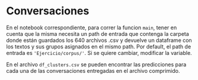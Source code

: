 # Conversaciones

En el notebook correspondiente, para correr la funcion `main`, tener en cuenta que la misma necesita
un path de entrada que contenga la carpeta donde están guardados los 640 archivos .csv y devuelve un dataframe
con los textos y sus grupos asignados en el mismo path.
Por default, el path de entrada es `'Ejercicio/corpus/'`. Si se quiere cambiar, modificar la variable.

En el archivo `df_clusters.csv` se pueden encontrar las predicciones para cada una de las conversaciones entregadas en el archivo comprimido.
